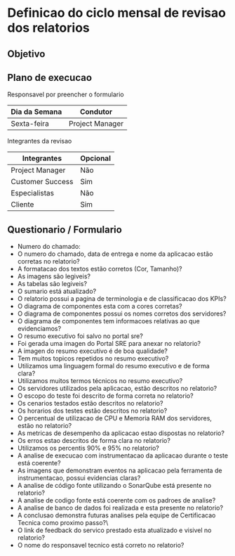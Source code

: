 # Definicao do ciclo mensal de revisao dos relatorios

## Objetivo

## Plano de execucao

Responsavel por preencher o formulario

Dia da Semana     | Condutor
----------------- | -------------
Sexta-feira       | Project Manager

Integrantes da revisao

Integrantes       | Opcional          |
----------------- | ----------------- |
Project Manager   | Não               |
Customer Success  | Sim               |
Especialistas     | Não               |
Cliente           | Sim               |

## Questionario / Formulario

- Numero do chamado:
- O numero do chamado, data de entrega e nome da aplicacao estão corretas no relatorio?
- A formatacao dos textos estão corretos (Cor, Tamanho)?
- As imagens são legiveis?
- As tabelas são legiveis?
- O sumario está atualizado?
- O relatorio possui a pagina de terminologia e de classificacao dos KPIs?
- O diagrama de componentes esta com a cores corretas?
- O diagrama de componentes possui os nomes corretos dos servidores?
- O diagrama de componentes tem informacoes relativas ao que evidenciamos?
- O resumo executivo foi salvo no portal sre?
- Foi gerada uma imagen do Portal SRE para anexar no relatorio?
- A imagen do resumo executivo é de boa qualidade?
- Tem muitos topicos repetidos no resumo executivo?
- Utilizamos uma linguagem formal do resumo executivo e de forma clara?
- Utilizamos muitos termos técnicos no resumo executivo?
- Os servidores utilizados pela aplicacao, estão descritos no relatorio?
- O escopo do teste foi descrito de forma correta no relatorio?
- Os cenarios testados estão descritos no relatorio?
- Os horarios dos testes estão descritos no relatorio?
- O percentual de utilizacao de CPU e Memoria RAM dos servidores, estão no relatorio?
- As metricas de desempenho da aplicacao estao dispostas no relatorio?
- Os erros estao descritos de forma clara no relatorio?
- Utilizamos os percentis 90% e 95% no relatorio?
- A analise de execucao com instrumentacao da aplicacao durante o teste está coerente?
- As imagens que demonstram eventos na aplicacao pela ferramenta de instrumentacao, 
possui evidencias claras?
- A analise de código fonte utilizando o SonarQube está presente no relatorio?
- A analise de codigo fonte está coerente com os padroes de analise?
- A analise de banco de dados foi realizada e esta presente no relatorio?
- A conclusao demonstra futuras analises pela equipe de Certificacao Tecnica como proximo passo?\
- O link de feedback do servico prestado esta atualizado e visivel no relatorio?
- O nome do responsavel tecnico está correto no relatorio?
